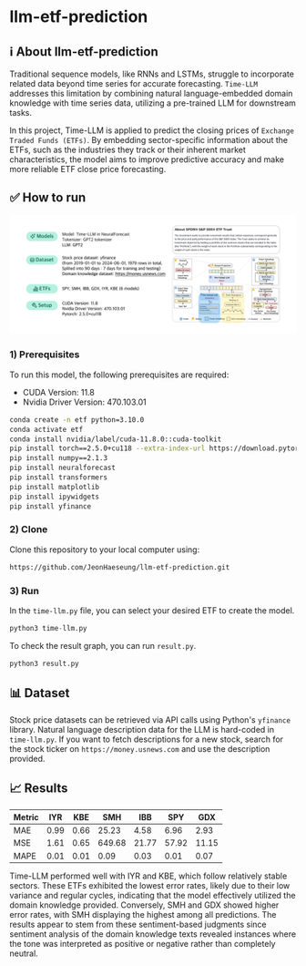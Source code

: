 # llm-etf-prediction

## ℹ️ About llm-etf-prediction
Traditional sequence models, like RNNs and LSTMs, struggle to incorporate related data beyond time series for accurate forecasting. `Time-LLM` addresses this limitation by combining natural language-embedded domain knowledge with time series data, utilizing a pre-trained LLM for downstream tasks.

In this project, Time-LLM is applied to predict the closing prices of `Exchange Traded Funds (ETFs)`. By embedding sector-specific information about the ETFs, such as the industries they track or their inherent market characteristics, the model aims to improve predictive accuracy and make more reliable ETF close price forecasting.

## ✅ How to run
![](assets/timellm-setup.png)
### 1) Prerequisites
To run this model, the following prerequisites are required:
- CUDA Version: 11.8
- Nvidia Driver Version: 470.103.01

```bash
conda create -n etf python=3.10.0
conda activate etf
conda install nvidia/label/cuda-11.8.0::cuda-toolkit
pip install torch==2.5.0+cu118 --extra-index-url https://download.pytorch.org/whl/cu118
pip install numpy==2.1.3
pip install neuralforecast
pip install transformers
pip install matplotlib
pip install ipywidgets
pip install yfinance
```

### 2) Clone
Clone this repository to your local computer using:
```bash
https://github.com/JeonHaeseung/llm-etf-prediction.git
```

### 3) Run
In the `time-llm.py` file, you can select your desired ETF to create the model.
```python
python3 time-llm.py
```

To check the result graph, you can run `result.py`.
```python
python3 result.py
```

## 📊 Dataset
Stock price datasets can be retrieved via API calls using Python's `yfinance` library. Natural language description data for the LLM is hard-coded in `time-llm.py`. If you want to fetch descriptions for a new stock, search for the stock ticker on `https://money.usnews.com` and use the description provided.

## 📈 Results
| Metric | IYR  | KBE  | SMH    | IBB  | SPY  | GDX  |
|--------|------|------|--------|------|------|------|
| MAE    | 0.99 | 0.66 | 25.23  | 4.58 | 6.96 | 2.93 |
| MSE    | 1.61 | 0.65 | 649.68| 21.77| 57.92| 11.15|
| MAPE   | 0.01 | 0.01 | 0.09   | 0.03 | 0.01 | 0.07 |

Time-LLM performed well with IYR and KBE, which follow relatively stable sectors. These ETFs exhibited the lowest error rates, likely due to their low variance and regular cycles, indicating that the model effectively utilized the domain knowledge provided. Conversely, SMH and GDX showed higher error rates, with SMH displaying the highest among all predictions. The results appear to stem from these sentiment-based judgments since sentiment analysis of the domain knowledge texts revealed instances where the tone was interpreted as positive or negative rather than completely neutral.